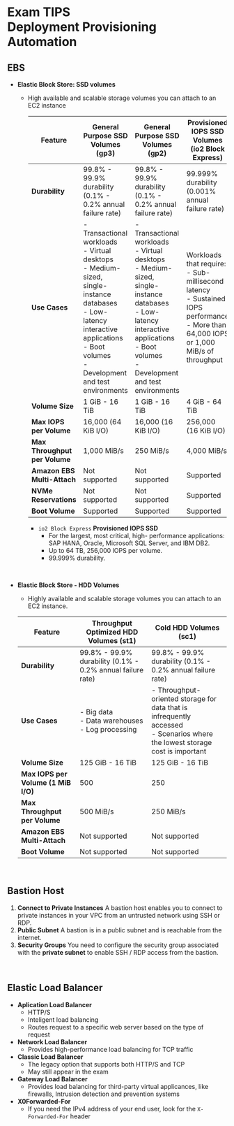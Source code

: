 # Exam TIPS<br>Deployment Provisioning Automation

## EBS
- **Elastic Block Store: SSD volumes**
  - High available and scalable storage volumes you can attach to an EC2 instance

    | Feature| General Purpose SSD Volumes (gp3)| General Purpose SSD Volumes (gp2)| Provisioned IOPS SSD Volumes (io2 Block Express)| Provisioned IOPS SSD Volumes (io1)|
    |---|---|---|---|---|
    | **Durability**| 99.8% - 99.9% durability (0.1% - 0.2% annual failure rate) | 99.8% - 99.9% durability (0.1% - 0.2% annual failure rate) | 99.999% durability (0.001% annual failure rate) | 99.8% - 99.9% durability (0.1% - 0.2% annual failure rate) |
    | **Use Cases**|- Transactional workloads<br>- Virtual desktops<br>- Medium-sized, single-instance databases<br>- Low-latency interactive applications<br>- Boot volumes<br>- Development and test environments| - Transactional workloads<br>- Virtual desktops<br>- Medium-sized, single-instance databases<br>- Low-latency interactive applications<br>- Boot volumes<br>- Development and test environments| Workloads that require:<br>- Sub-millisecond latency<br>- Sustained IOPS performance<br>- More than 64,000 IOPS or 1,000 MiB/s of throughput| - Workloads that require sustained IOPS performance or more than 16,000 IOPS<br>- I/O-intensive database workloads|
    | **Volume Size**| 1 GiB - 16 TiB| 1 GiB - 16 TiB| 4 GiB - 64 TiB| 4 GiB - 16 TiB|
    | **Max IOPS per Volume**| 16,000 (64 KiB I/O)| 16,000 (16 KiB I/O)| 256,000 (16 KiB I/O)| 64,000 (16 KiB I/O)|
    | **Max Throughput per Volume**| 1,000 MiB/s| 250 MiB/s| 4,000 MiB/s| 1,000 MiB/s|
    | **Amazon EBS Multi-Attach**| Not supported| Not supported| Supported| Supported|
    | **NVMe Reservations**| Not supported| Not supported| Supported| Supported|
    | **Boot Volume**| Supported| Supported| Supported| Supported|

    - `io2 Block Express` **Provisioned IOPS SSD**
      - For the largest, most critical, high- performance applications: SAP HANA, Oracle, Microsoft SQL Server, and IBM DB2.
      - Up to 64 TB, 256,000 lOPS per volume.
      - 99.999% durability.
  
<br>

- **Elastic Block Store - HDD Volumes**
    - Highly available and scalable storage volumes you can attach to an EC2 instance.

    | Feature| Throughput Optimized HDD Volumes (st1)| Cold HDD Volumes (sc1)|
    |---|---|---|
    | **Durability**| 99.8% - 99.9% durability (0.1% - 0.2% annual failure rate) | 99.8% - 99.9% durability (0.1% - 0.2% annual failure rate) |
    | **Use Cases**| - Big data<br>- Data warehouses<br>- Log processing| - Throughput-oriented storage for data that is infrequently accessed<br>- Scenarios where the lowest storage cost is important|
    | **Volume Size**| 125 GiB - 16 TiB| 125 GiB - 16 TiB|
    | **Max IOPS per Volume (1 MiB I/O)** | 500| 250|
    | **Max Throughput per Volume**| 500 MiB/s| 250 MiB/s|
    | **Amazon EBS Multi-Attach**| Not supported| Not supported|
    | **Boot Volume**| Not supported| Not supported|


<br>

## Bastion Host
1. **Connect to Private Instances**
    A bastion host enables you to connect to private instances in your VPC from an untrusted network using SSH or RDP.
2. **Public Subnet**
    A bastion is in a public subnet and is reachable from the internet.
3. **Security Groups**
    You need to configure the security group associated with the **private subnet** to enable SSH / RDP access from the bastion.


<br>

## Elastic Load Balancer
- **Aplication Load Balancer**
  - HTTP/S
  - Inteligent load balancing
  - Routes request to a specific web server based on the type of request
- **Network Load Balancer**
  - Provides high-performance load balancing for TCP traffic
- **Classic Load Balancer**
  - The legacy option that supports both HTTP/S and TCP
  - May still appear in the exam
- **Gateway Load Balancer**
  - Provides load balancing for third-party virtual applicances, like firewalls, Intrusion detection and prevention systems
- **X0Forwarded-For**
  - If you need the IPv4 address of your end user, look for the `X-Forwarded-For` header